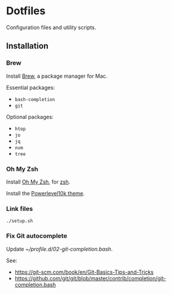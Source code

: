 # Dotfiles

Configuration files and utility scripts.

## Installation

### Brew

Install [Brew](https://brew.sh/), a package manager for Mac.

Essential packages:

- `bash-completion`
- `git`

Optional packages:

- `htop`
- `jo`
- `jq`
- `nvm`
- `tree`

### Oh My Zsh

Install [Oh My Zsh](https://github.com/ohmyzsh/ohmyzsh), for [zsh](https://www.zsh.org/).

Install the [Powerlevel10k theme](https://github.com/romkatv/powerlevel10k).

### Link files

```
./setup.sh
```

### Fix Git autocomplete

Update _~/profile.d/02-git-completion.bash_.

See:

- https://git-scm.com/book/en/Git-Basics-Tips-and-Tricks
- https://github.com/git/git/blob/master/contrib/completion/git-completion.bash

